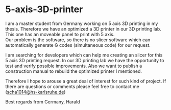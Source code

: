 # 5-axis-3D-printer
I am a master student from Germany working on 5 axis 3D printing in my thesis.
Therefore we have an optimized a 3D printer in our 3D printing lab. This one has an moveable panel to print with 5 axis.  
Our problem is the software, so there is no slicer software which can automatically generate G codes (simultaneous code) for our request.

I am searching for developers which can help me creating an slicer for this 5 axis 3D printing request.
In our 3D printing lab we have the opportunity to test and verify possible improvements.
Also we want to publish a construction manual to rebuild the optimized printer I mentioned.

Therefore I hope to arouse a great deal of interest for such kind of project.
If there are questions or comments please feel free to contact me (scha1014@hs-karlsruhe.de)

Best regards from Germany,
Harald
